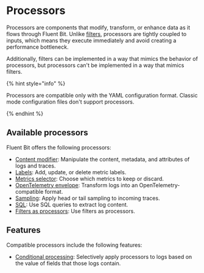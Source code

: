 # Processors

Processors are components that modify, transform, or enhance data as it flows through Fluent Bit. Unlike [filters](../filters/README.md), processors are tightly coupled to inputs, which means they execute immediately and avoid creating a performance bottleneck.

Additionally, filters can be implemented in a way that mimics the behavior of processors, but processors can't be implemented in a way that mimics filters.

{% hint style="info" %}

Processors are compatible only with the YAML configuration format. Classic mode configuration files don't support processors.

{% endhint %}

## Available processors

Fluent Bit offers the following processors:

- [Content modifier](content-modifier.md): Manipulate the content, metadata, and attributes of logs and traces.
- [Labels](labels.md): Add, update, or delete metric labels.
- [Metrics selector](metrics-selector.md): Choose which metrics to keep or discard.
- [OpenTelemetry envelope](opentelemetry-envelope.md): Transform logs into an OpenTelemetry-compatible format.
- [Sampling](sampling.md): Apply head or tail sampling to incoming traces.
- [SQL](sql.md): Use SQL queries to extract log content.
- [Filters as processors](filters.md): Use filters as processors.

## Features

Compatible processors include the following features:

- [Conditional processing](conditional-processing.md): Selectively apply processors to logs based on the value of fields that those logs contain.
